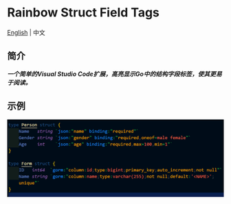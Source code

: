 # Rainbow Struct Field Tags

[English](README.md) | 中文

## 简介

***一个简单的Visual Studio Code扩展，高亮显示Go中的结构字段标签，使其更易于阅读。***

## 示例

![demo.png](https://raw.githubusercontent.com/se-dev-pion/rainbow-struct-field-tags/refs/heads/main/images/demo.png)
